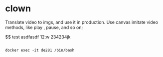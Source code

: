 # clown
Translate video to imgs, and use it in production. Use canvas imitate video methods, like play , pause, and so on;

 $$ test
asdfasdf
12:w
234234jk

```

docker exec -it de281 /bin/bash

```

